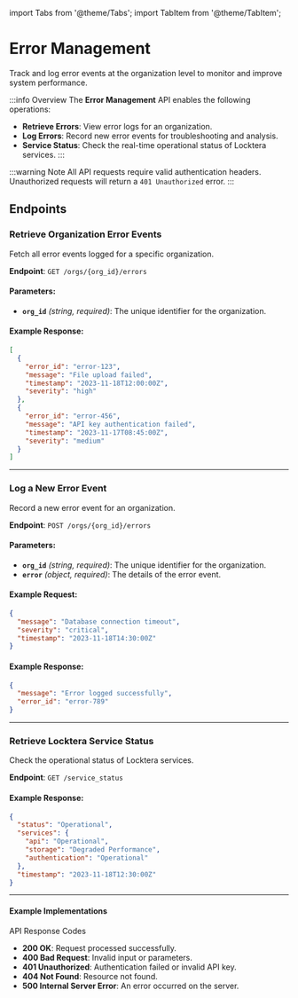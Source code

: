 import Tabs from '@theme/Tabs';
import TabItem from '@theme/TabItem';

# Error Management

Track and log error events at the organization level to monitor and improve system performance.

:::info Overview
The **Error Management** API enables the following operations:
- **Retrieve Errors**: View error logs for an organization.
- **Log Errors**: Record new error events for troubleshooting and analysis.
- **Service Status**: Check the real-time operational status of Locktera services.
  :::

:::warning Note
All API requests require valid authentication headers. Unauthorized requests will return a `401 Unauthorized` error.
:::

## Endpoints

### Retrieve Organization Error Events

Fetch all error events logged for a specific organization.

**Endpoint**: `GET /orgs/{org_id}/errors`

#### Parameters:
- **`org_id`** *(string, required)*: The unique identifier for the organization.

#### Example Response:
```json
[
  {
    "error_id": "error-123",
    "message": "File upload failed",
    "timestamp": "2023-11-18T12:00:00Z",
    "severity": "high"
  },
  {
    "error_id": "error-456",
    "message": "API key authentication failed",
    "timestamp": "2023-11-17T08:45:00Z",
    "severity": "medium"
  }
]
```
---

### Log a New Error Event

Record a new error event for an organization.

**Endpoint**: `POST /orgs/{org_id}/errors`

#### Parameters:
- **`org_id`** *(string, required)*: The unique identifier for the organization.
- **`error`** *(object, required)*: The details of the error event.

#### Example Request:
```json
{
  "message": "Database connection timeout",
  "severity": "critical",
  "timestamp": "2023-11-18T14:30:00Z"
}

```
#### Example Response:
```json
{
  "message": "Error logged successfully",
  "error_id": "error-789"
}

```
---

### Retrieve Locktera Service Status

Check the operational status of Locktera services.

**Endpoint**: `GET /service_status`


#### Example Response:
```json
{
  "status": "Operational",
  "services": {
    "api": "Operational",
    "storage": "Degraded Performance",
    "authentication": "Operational"
  },
  "timestamp": "2023-11-18T12:30:00Z"
}

```
---

#### Example Implementations
<!-- TODO: Include code implementation tabs -->


API Response Codes
- **200 OK**: Request processed successfully.
- **400 Bad Request**: Invalid input or parameters.
- **401 Unauthorized**: Authentication failed or invalid API key.
- **404 Not Found**: Resource not found.
- **500 Internal Server Error**: An error occurred on the server.